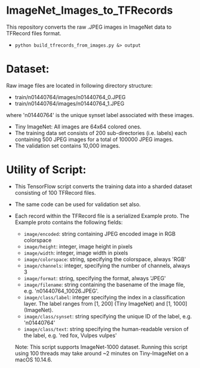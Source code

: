 # ImageNet_Images_to_TFRecords
This repository converts the raw .JPEG images in ImageNet data to TFRecord files format.
* ``python build_tfrecords_from_images.py &> output``

# Dataset:
Raw image files are located in following directory structure:
- train/n01440764/images/n01440764_0.JPEG
- train/n01440764/images/n01440764_1.JPEG

where 'n01440764' is the unique synset label associated with these images.

- Tiny ImageNet: All images are 64x64 colored ones.
- The training data set consists of 200 sub-directories (i.e. labels) each containing 500 JPEG images for a total of 100000 JPEG images.
- The validation set contains 10,000 images.

# Utility of Script:
- This TensorFlow script converts the training data into a sharded dataset consisting of 100 TFRecord files.
- The same code can be used for validation set also.
- Each record within the TFRecord file is a serialized Example proto. The Example proto contains the following fields:
    - ```image/encoded```: string containing JPEG encoded image in RGB colorspace
    - ```image/height```: integer, image height in pixels
    - ```image/width```: integer, image width in pixels
    - ```image/colorspace```: string, specifying the colorspace, always 'RGB'
    - ```image/channels```: integer, specifying the number of channels, always 3
    - ```image/format```: string, specifying the format, always 'JPEG'
    - ```image/filename```: string containing the basename of the image file, e.g. 'n01440764_10026.JPEG'.
    - ```image/class/label```: integer specifying the index in a classification layer. The label ranges from [1, 200] (Tiny ImageNet) and [1, 1000] (ImageNet).
    - ```image/class/synset```: string specifying the unique ID of the label, e.g. 'n01440764'
    - ```image/class/text```: string specifying the human-readable version of the label, e.g. 'red fox, Vulpes vulpes'
    
   Note: This script supports ImageNet-1000 dataset. Running this script using 100 threads may take around ~2 minutes on Tiny-ImageNet on a macOS 10.14.6.
